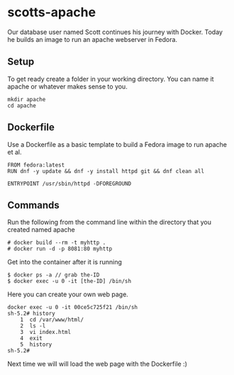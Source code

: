 # scotts-apache
Our database user named Scott continues his journey with Docker. Today he builds an image to run an apache webserver in Fedora.

## Setup

To get ready create a folder in your working directory. You can name it apache or whatever makes sense to you.

```
mkdir apache
cd apache
```

## Dockerfile
Use a Dockerfile as a basic template to build a Fedora image to run apache et al.

```
FROM fedora:latest
RUN dnf -y update && dnf -y install httpd git && dnf clean all

ENTRYPOINT /usr/sbin/httpd -DFOREGROUND

```
## Commands
Run the following from the command line within the directory that you created named apache

```
# docker build --rm -t myhttp .
# docker run -d -p 8081:80 myhttp

```

Get into the container after it is running

```
$ docker ps -a // grab the-ID
$ docker exec -u 0 -it [the-ID] /bin/sh
```

Here you can create your own web page.

```
docker exec -u 0 -it 00ce5c725f21 /bin/sh
sh-5.2# history
    1  cd /var/www/html/
    2  ls -l
    3  vi index.html
    4  exit
    5  history
sh-5.2# 

```

Next time we will will load the web page with the Dockerfile :)



